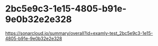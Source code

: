 # 2bc5e9c3-1e15-4805-b91e-9e0b32e2e328
https://sonarcloud.io/summary/overall?id=examly-test_2bc5e9c3-1e15-4805-b91e-9e0b32e2e328
